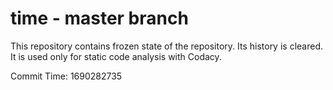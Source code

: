 # time - master branch

This repository contains frozen state of the repository.
Its history is cleared. It is used only for static code
analysis with Codacy.

Commit Time: 1690282735